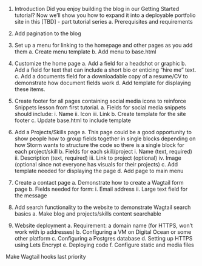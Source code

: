 
1. Introduction
Did you enjoy building the blog in our Getting Started tutorial? Now we’ll show you how to expand it into a deployable portfolio site in this [TBD] - part tutorial series
 a. Prerequisites and requirements

2. Add pagination to the blog

3. Set up a menu for linking to the homepage and other pages as you add them
  a. Create menu template
  b. Add menu to base.html

4. Customize the home page
  a. Add a field for a headshot or graphic
  b. Add a field for text that can include a short bio or enticing “hire me” text.
  c. Add a documents field for a downloadable copy of a resume/CV to demonstrate how document fields work 
  d. Add template for displaying these items.

5. Create footer for all pages containing social media icons to reinforce Snippets lesson from first tutorial.
  a. Fields for social media snippets should include:
    i. Name
    ii. Icon
    iii. Link
  b. Create template for the site footer
  c. Update base.html to include template

6. Add a Projects/Skills page
  a. This page could be a good opportunity to show people how to group fields together in single blocks depending on how Storm wants to structure the code so there is a single block for each project/skill
  b. Fields for each skill/project
    i. Name (text, required)
    ii. Description (text, required)
    iii. Link to project (optional)
    iv. Image (optional since not everyone has visuals for their projects)
  c. Add template needed for displaying the page
  d. Add page to main menu

7. Create a contact page
  a. Demonstrate how to create a Wagtail form page
  b. Fields needed for form:
    i. Email address
    ii. Large text field for the message

8. Add search functionality to the website to demonstrate Wagtail search basics
  a. Make blog and projects/skills content searchable
  
9. Website deployment
  a. Requirement: a domain name (for HTTPS, won’t work with ip addresses)
  b. Configuring a VM on Digital Ocean or some other platform
  c. Configuring a Postgres database
  d. Setting up HTTPS using Lets Encrypt
  e. Deploying code
  f. Configure static and media files



Make Wagtail hooks last priority
